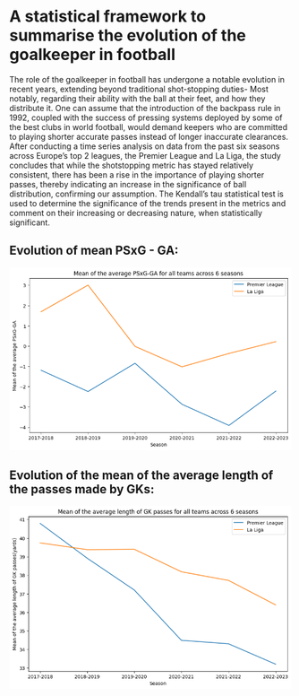 
# A statistical framework to summarise the evolution of the goalkeeper in football


The role of the goalkeeper in football has undergone a notable
evolution in recent years, extending beyond traditional shot-stopping
duties- Most notably, regarding their ability with the ball at their feet,
and how they distribute it. One can assume that the introduction of
the backpass rule in 1992, coupled with the success of pressing systems
deployed by some of the best clubs in world football, would demand
keepers who are committed to playing shorter accurate passes instead
of longer inaccurate clearances. After conducting a time series analysis
on data from the past six seasons across Europe’s top 2 leagues, the
Premier League and La Liga, the study concludes that while the shotstopping
metric has stayed relatively consistent, there has been a rise in
the importance of playing shorter passes, thereby indicating an increase
in the significance of ball distribution, confirming our assumption. The
Kendall’s tau statistical test is used to determine the significance of the
trends present in the metrics and comment on their increasing or decreasing
nature, when statistically significant.



## Evolution of mean PSxG - GA:


![](./psxg_minus_ga.png)



## Evolution of the mean of the average length of the passes made by GKs:


![](./avg_pass_length.png)




